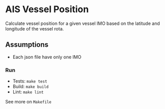 # AIS Vessel Position

Calculate vessel position for a given vessel IMO based on the latitude and longitude of the vessel rota.

## Assumptions

- Each json file have only one IMO

### Run
- Tests: `make test`
- Build: `make build`
- Lint: `make lint`

See more on `Makefile`
